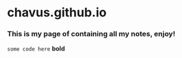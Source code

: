 # chavus.github.io
### This is my page of containing all my notes, enjoy!
```some code here```
**bold**
